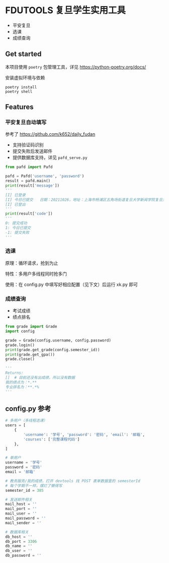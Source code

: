 # FDUTOOLS 复旦学生实用工具

- 平安复旦
- 选课
- 成绩查询

## Get started

本项目使用 `poetry` 包管理工具，详见 https://python-poetry.org/docs/

安装虚拟环境与依赖

```shell
poetry install
poetry shell
```

## Features

### 平安复旦自动填写

参考了 https://github.com/k652/daily_fudan

- 支持验证码识别
- 提交失败后发送邮件
- 提供数据库支持，详见 `pafd_serve.py`

```python
from pafd import Pafd

pafd = Pafd('username', 'password')
result = pafd.main()
print(result['message'])
'''
[I] 已登录
[I] 今日已提交   日期：20211026，地址：上海市杨浦区五角场街道复旦大学新闻学院复旦大学邯郸校区
[I] 已登出
'''
print(result['code'])
'''
0: 提交成功
1: 今日已提交
-1: 提交失败
'''
```

### 选课

原理：循环请求，抢到为止

特性：多用户多线程同时抢多门

使用：在 config.py 中填写好相应配置（见下文）后运行 xk.py 即可

### 成绩查询

- 考试成绩
- 绩点排名

```python
from grade import Grade
import config

grade = Grade(config.username, config.password)
grade.login()
print(grade.get_grade(config.semester_id))
print(grade.get_gpa())
grade.close()

'''
Returns:
[]  # 目前还没有出成绩，所以没有数据
我的绩点为：*.**
专业排名为：**.*%
'''
```

## config.py 参考

```python
# 多用户（多线程选课）
users = [
    {
        'username': '学号', 'password': '密码', 'email': '邮箱',
        'courses': ['完整课程代码']
    },
]

# 单用户
username = '学号'
password = '密码'
email = '邮箱'

# 教务服务/我的成绩，打开 devtools 找 POST 表单数据里的 semesterId
# 每个学期不一样，摆烂了懒得写
semester_id = 385

# 发送邮件相关
mail_host = ''
mail_port = ''
mail_user = ''
mail_password = ''
mail_sender = ''

# 数据库相关
db_host = ''
db_port = 3306
db_name = ''
db_user = ''
db_password = ''

```

